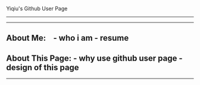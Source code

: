 Yiqiu's Github User Page

------------------------------
------------------------------
About Me:
     - who i am
     - resume
------------------------------
About This Page:
     - why use github user page
     - design of this page
-------------------------------
-------------------------------



